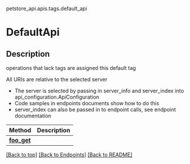 <a name="top"></a>
petstore_api.apis.tags.default_api
# DefaultApi

## Description
operations that lack tags are assigned this default tag

All URIs are relative to the selected server
- The server is selected by passing in server_info and server_index into api_configuration.ApiConfiguration
- Code samples in endpoints documents show how to do this
- server_index can also be passed in to endpoint calls, see endpoint documentation

Method | Description
------ | -------------
[**foo_get**](../../paths/foo/get.md) | 

[[Back to top]](#top) [[Back to Endpoints]](../../../README.md#Endpoints) [[Back to README]](../../../README.md)
